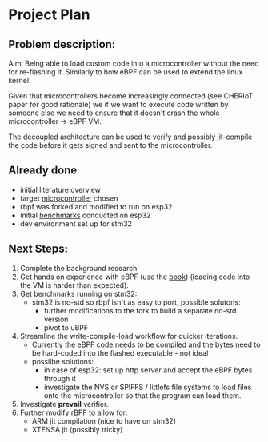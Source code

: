 # Project Plan

## Problem description:

Aim: Being able to load custom code into a microcontroller without the need
for re-flashing it. Similarly to how eBPF can be used to extend the linux kernel.

Given that microcontrollers become increasingly connected (see CHERIoT paper for
good rationale) we if we want to execute code written by someone else we need to
ensure that it doesn't crash the whole microcontroller -> eBPF VM.

The decoupled architecture can be used to verify and possibly jit-compile the code
before it gets signed and sent to the microcontroller.

## Already done
- initial literature overview
- target [microcontroller](./microcontrollers.md) chosen
- rbpf was forked and modified to run on esp32
- initial [benchmarks](./explorations/fletcher32-bench.md) conducted on esp32
- dev environment set up for stm32

## Next Steps:
1. Complete the background research
2. Get hands on experience with eBPF (use the [book](https://cilium.isovalent.com/hubfs/Learning-eBPF%20-%20Full%20book.pdf?utm_campaign=2023-03-E%3Abook-Learning-eBPF-Full-book&utm_medium=email&_hsmi=251104540&_hsenc=p2ANqtz-8s6xYkhubDq-wC_JgJBZohMDshLTqvM7TIoQ64J6xe7a5RCKYQLSdGGO8J2FS8Bx-PwGP7z7ufwFq83_goyHgJzLZmNQ&utm_content=251104540&utm_source=hs_automation))
   (loading code into the VM is harder than expected).
3. Get benchmarks running on stm32:
   - stm32 is no-std so rbpf isn't as easy to port, possible solutons:
       - further modifications to the fork to build a separate no-std version
       - pivot to uBPF
4. Streamline the write-compile-load workflow for quicker iterations.
   - Currently the eBPF code needs to be compiled and the bytes need to be
     hard-coded into the flashed executable - not ideal
   - possilbe solutions:
     - in case of esp32: set up http server and accept the eBPF bytes through it
     - investigate the NVS or SPIFFS / littlefs file systems to load files onto
       the microcontroller so that the program can load them.
5. Investigate **prevail** verifier.
6. Further modify rBPF to allow for:
   - ARM jit compilation (nice to have on stm32)
   - XTENSA jit (possibly tricky)




